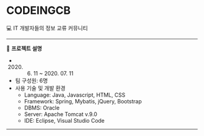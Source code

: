 # CODEINGCB
💻 IT 개발자들의 정보 교류 커뮤니티

* * *
🔖 **프로젝트 설명**
- 2020. 06. 11 ~ 2020. 07. 11
- 팀 구성원: 6명
- 사용 기술 및 개발 환경
  - Language: Java, Javascript, HTML, CSS
  - Framework: Spring, Mybatis, jQuery, Bootstrap
  - DBMS: Oracle
  - Server: Apache Tomcat v.9.0
  - IDE: Eclipse, Visual Studio Code
  
* * *
